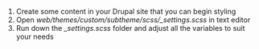 1. Create some content in your Drupal site that you can begin styling
2. Open _web/themes/custom/subtheme/scss/\_settings.scss_ in text editor
3. Run down the _\_settings.scss_ folder and adjust all the variables to suit your needs